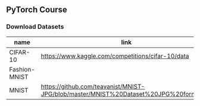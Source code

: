 ## PyTorch Course

### Download Datasets
|name|link|
|----------|---------------------------|
|CIFAR-10|https://www.kaggle.com/competitions/cifar-10/data|
|Fashion-MNIST||
|MNIST|https://github.com/teavanist/MNIST-JPG/blob/master/MNIST%20Dataset%20JPG%20format.zip|